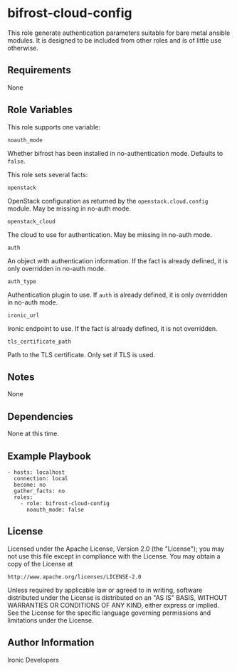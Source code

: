 bifrost-cloud-config
====================

This role generate authentication parameters suitable for bare metal ansible
modules. It is designed to be included from other roles and is of little use
otherwise.

Requirements
------------

None

Role Variables
--------------

This role supports one variable:

`noauth_mode`

Whether bifrost has been installed in no-authentication mode.
Defaults to `false`.

This role sets several facts:

`openstack`

OpenStack configuration as returned by the `openstack.cloud.config`
module. May be missing in no-auth mode.

`openstack_cloud`

The cloud to use for authentication. May be missing in no-auth mode.

`auth`

An object with authentication information. If the fact is already defined,
it is only overridden in no-auth mode.

`auth_type`

Authentication plugin to use. If `auth` is already defined, it is only
overridden in no-auth mode.

`ironic_url`

Ironic endpoint to use. If the fact is already defined, it is not overridden.

`tls_certificate_path`

Path to the TLS certificate. Only set if TLS is used.

Notes
-----

None

Dependencies
------------

None at this time.

Example Playbook
----------------

```
- hosts: localhost
  connection: local
  become: no
  gather_facts: no
  roles:
    - role: bifrost-cloud-config
      noauth_mode: false
```

License
-------

Licensed under the Apache License, Version 2.0 (the "License");
you may not use this file except in compliance with the License.
You may obtain a copy of the License at

    http://www.apache.org/licenses/LICENSE-2.0

Unless required by applicable law or agreed to in writing, software
distributed under the License is distributed on an "AS IS" BASIS,
WITHOUT WARRANTIES OR CONDITIONS OF ANY KIND, either express or implied.
See the License for the specific language governing permissions and
limitations under the License.

Author Information
------------------

Ironic Developers
